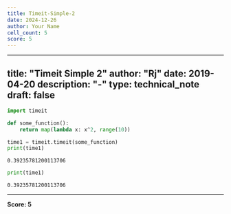 ```yaml
---
title: Timeit-Simple-2
date: 2024-12-26
author: Your Name
cell_count: 5
score: 5
---
```


---
title: "Timeit Simple 2"
author: "Rj"
date: 2019-04-20
description: "-"
type: technical_note
draft: false
---

```python
import timeit
```


```python
def some_function():
    return map(lambda x: x^2, range(10))
```


```python
time1 = timeit.timeit(some_function)
print(time1)
```

    0.39235781200113706



```python
print(time1)
```

    0.39235781200113706



---
**Score: 5**